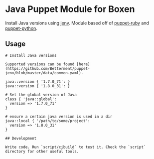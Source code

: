 # Java Puppet Module for Boxen

Install Java versions using [jenv](https://github.com/yyuu/jenv). Module based off of [puppet-ruby](https://github.com/boxen/puppet-ruby) and [puppet-python](https://github.com/mloberg/puppet-python).

## Usage

```puppet
# Install Java versions 

Supported versions can be found [here](https://github.com/Betterment/puppet-jenv/blob/master/data/common.yaml).

java::version { '1.7.0_71': }
java::version { '1.8.0_31': }

# Set the global version of Java
class { 'java::global':
  version => '1.7.0_71'
}

# ensure a certain java version is used in a dir
java::local { '/path/to/some/project':
  version => '1.8.0_31'
}

## Development

Write code. Run `script/cibuild` to test it. Check the `script`
directory for other useful tools.